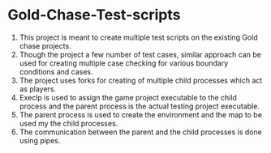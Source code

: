# Gold-Chase-Test-scripts
1) This project is meant to create multiple test scripts on the existing Gold chase projects.
2) Though the project a few number of test cases, similar approach can be used for creating 
multiple case checking for various boundary conditions and cases.
3) The project uses forks for creating of multiple child processes which act as players.
4) Execlp is used to assign the game project executable to the child process and the parent process is the actual
testing project executable.
5) The parent process is used to create the environment and the map to be used my the child processes.
6) The communication between the parent and the child processes is done using pipes.
